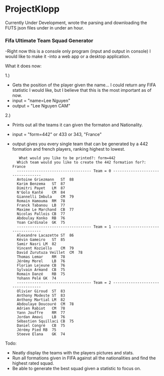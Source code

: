 # ProjectKlopp

Currently Under Development, wrote the parsing and downloading the FUTS json files under in under an hour.

### Fifa Ultimate Team Squad Generator
-Right now this is a console only program (input and output in console) I would like to make it -into a web app or a desktop application.

What it does now:

1.)
- Gets the position of the player given the name... I could return any FIFA statistic I would like, but I believe that this is the most important as of now.
- input = "name=Lee Nguyen"
- output = "Lee Nguyen	CAM"

2.)
- Prints out all the teams it can given the formaton and Nationality.
- input = "form=442" or 433 or 343, "France"
- output gives you every single team that can be generated by a 442 formation and french players, ranking highest to lowest.
     
		 What would you like to be printed?: form=442
     	Which team would you like to create the 442 formation for?: France
        ---------------------------------- Team = 0 ----------------------------------
        Antoine Griezmann	ST	88
        Karim Benzema	ST	87
        Dimitri Payet	LM	87
        N'Golo Kanté	CM	84
        Giannelli Imbula	CM	79
        Romain Hamouma	RM	78
        Franck Tabanou	LB	77
        Maxime Le Marchand	CB	77
        Nicolas Pallois	CB	77
        Abdoulay Konko	RB	76
        Yoan Cardinale	GK	75
        ---------------------------------- Team = 1 ----------------------------------
        Alexandre Lacazette	ST	86
        Kévin Gameiro	ST	85
        Samir Nasri	LM	82
        Vincent Koziello	CM	79
        David Zurutuza Veillet	CM	78
        Thomas Lemar	RM	78
        Jérémy Morel	LB	76
        Florian Lejeune	CB	76
        Sylvain Armand	CB	75
        Romain Danzé	RB	75
        Yohann Pelé	GK	74
        ---------------------------------- Team = 2 ----------------------------------
        Olivier Giroud	ST	83
        Anthony Modeste	ST	83
        Anthony Martial	LM	82
        Abdoulaye Doucouré	CM	78
        Adrien Rabiot	CM	78
        Yann Jouffre	RM	77
        Jordan Amavi	LB	76
        Sébastien Squillaci	CB	75
        Daniel Congré	CB	75
        Jérémy Pied	RB	75
        Steeve Elana	GK	74
     
Todo:
- Neatly display the teams with the players pictures and stats.
- Run all formations given in FIFA against all the nationalities and find the highest rated squad.
- Be able to generate the best squad given a statistic to focus on.


